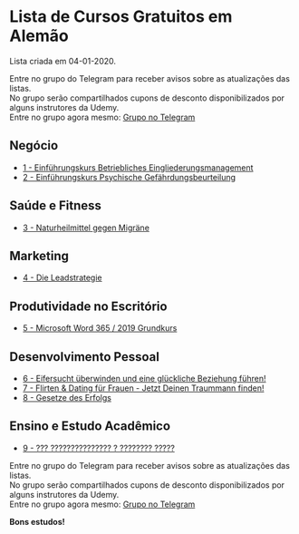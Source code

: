 # Lista de Cursos Gratuitos em Alemão

Lista criada em 04-01-2020. 

Entre no grupo do Telegram para receber avisos sobre as atualizações das listas.  
No grupo serão compartilhados cupons de desconto disponibilizados por alguns instrutores da Udemy.  
Entre no grupo agora mesmo: [Grupo no Telegram](http://bit.ly/2UvKbVX)


## Negócio
 - [ 1 - Einführungskurs Betriebliches Eingliederungsmanagement](https://www.udemy.com/course/betriebliches-eingliederungsmanagement-aufbauen/?deal_code=UDEAFFTY1219&ranMID=39197&ranEAID=FYTGsFWqJEA&ranSiteID=FYTGsFWqJEA-gz_7pBI3wSxCXl7g2y1kmQ&LSNPUBID=FYTGsFWqJEA)
 - [ 2 - Einführungskurs Psychische Gefährdungsbeurteilung](https://www.udemy.com/course/psychische-gefahrdungsbeurteilung-im-bgm/?deal_code=UDEAFFTY1219&ranMID=39197&ranEAID=FYTGsFWqJEA&ranSiteID=FYTGsFWqJEA-gz_7pBI3wSxCXl7g2y1kmQ&LSNPUBID=FYTGsFWqJEA)


## Saúde e Fitness
 - [ 3 - Naturheilmittel gegen Migräne](https://www.udemy.com/course/naturheilmittel-gegen-migraene/?deal_code=UDEAFFTY1219&ranMID=39197&ranEAID=FYTGsFWqJEA&ranSiteID=FYTGsFWqJEA-gz_7pBI3wSxCXl7g2y1kmQ&LSNPUBID=FYTGsFWqJEA)


## Marketing
 - [ 4 - Die Leadstrategie](https://www.udemy.com/course/die-leadstrategie/?deal_code=UDEAFFTY1219&ranMID=39197&ranEAID=FYTGsFWqJEA&ranSiteID=FYTGsFWqJEA-gz_7pBI3wSxCXl7g2y1kmQ&LSNPUBID=FYTGsFWqJEA)


## Produtividade no Escritório
 - [ 5 - Microsoft Word 365 / 2019 Grundkurs](https://www.udemy.com/course/microsoft-word-365-2019-grundkurs/?deal_code=UDEAFFTY1219&ranMID=39197&ranEAID=FYTGsFWqJEA&ranSiteID=FYTGsFWqJEA-gz_7pBI3wSxCXl7g2y1kmQ&LSNPUBID=FYTGsFWqJEA)


## Desenvolvimento Pessoal
 - [ 6 - Eifersucht überwinden und eine glückliche Beziehung führen!](https://www.udemy.com/course/eifersucht-ueberwinden-eifersucht-loswerden-eifersucht-bekaempfen/?deal_code=UDEAFFTY1219&ranMID=39197&ranEAID=FYTGsFWqJEA&ranSiteID=FYTGsFWqJEA-gz_7pBI3wSxCXl7g2y1kmQ&LSNPUBID=FYTGsFWqJEA)
 - [ 7 - Flirten & Dating für Frauen - Jetzt Deinen Traummann finden!](https://www.udemy.com/course/flirten-dating-fur-frauen-jetzt-deinen-traummann-finden/?deal_code=UDEAFFTY1219&ranMID=39197&ranEAID=FYTGsFWqJEA&ranSiteID=FYTGsFWqJEA-gz_7pBI3wSxCXl7g2y1kmQ&LSNPUBID=FYTGsFWqJEA)
 - [ 8 - Gesetze des Erfolgs](https://www.udemy.com/course/gesetze-des-erfolgs/?deal_code=UDEAFFTY1219&ranMID=39197&ranEAID=FYTGsFWqJEA&ranSiteID=FYTGsFWqJEA-gz_7pBI3wSxCXl7g2y1kmQ&LSNPUBID=FYTGsFWqJEA)


## Ensino e Estudo Acadêmico
 - [ 9 - ??? ??????????????? ? ???????? ?????](https://www.udemy.com/course/geschlechtderdeutschenwoerter/?deal_code=UDEAFFTY1219&ranMID=39197&ranEAID=FYTGsFWqJEA&ranSiteID=FYTGsFWqJEA-gz_7pBI3wSxCXl7g2y1kmQ&LSNPUBID=FYTGsFWqJEA)


Entre no grupo do Telegram para receber avisos sobre as atualizações das listas.  
No grupo serão compartilhados cupons de desconto disponibilizados por alguns instrutores da Udemy.  
Entre no grupo agora mesmo: [Grupo no Telegram](http://bit.ly/2UvKbVX)


**Bons estudos!**
